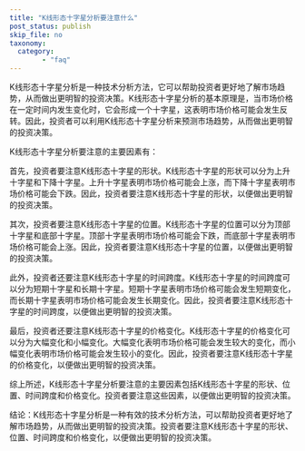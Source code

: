 ```yaml
---
title: "K线形态十字星分析要注意什么"
post_status: publish
skip_file: no
taxonomy:
  category:
        - "faq"
---
```


K线形态十字星分析是一种技术分析方法，它可以帮助投资者更好地了解市场趋势，从而做出更明智的投资决策。K线形态十字星分析的基本原理是，当市场价格在一定时间内发生变化时，它会形成一个十字星，这表明市场价格可能会发生反转。因此，投资者可以利用K线形态十字星分析来预测市场趋势，从而做出更明智的投资决策。

K线形态十字星分析要注意的主要因素有：

首先，投资者要注意K线形态十字星的形状。K线形态十字星的形状可以分为上升十字星和下降十字星。上升十字星表明市场价格可能会上涨，而下降十字星表明市场价格可能会下跌。因此，投资者要注意K线形态十字星的形状，以便做出更明智的投资决策。

其次，投资者要注意K线形态十字星的位置。K线形态十字星的位置可以分为顶部十字星和底部十字星。顶部十字星表明市场价格可能会下跌，而底部十字星表明市场价格可能会上涨。因此，投资者要注意K线形态十字星的位置，以便做出更明智的投资决策。

此外，投资者还要注意K线形态十字星的时间跨度。K线形态十字星的时间跨度可以分为短期十字星和长期十字星。短期十字星表明市场价格可能会发生短期变化，而长期十字星表明市场价格可能会发生长期变化。因此，投资者要注意K线形态十字星的时间跨度，以便做出更明智的投资决策。

最后，投资者还要注意K线形态十字星的价格变化。K线形态十字星的价格变化可以分为大幅变化和小幅变化。大幅变化表明市场价格可能会发生较大的变化，而小幅变化表明市场价格可能会发生较小的变化。因此，投资者要注意K线形态十字星的价格变化，以便做出更明智的投资决策。

综上所述，K线形态十字星分析要注意的主要因素包括K线形态十字星的形状、位置、时间跨度和价格变化。投资者要注意这些因素，以便做出更明智的投资决策。

结论：K线形态十字星分析是一种有效的技术分析方法，可以帮助投资者更好地了解市场趋势，从而做出更明智的投资决策。投资者要注意K线形态十字星的形状、位置、时间跨度和价格变化，以便做出更明智的投资决策。

